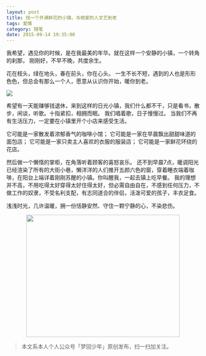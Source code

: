 ```yaml
---
layout: post
title: 找一个开满鲜花的小镇，与相爱的人文艺到老
tags: 爱情
category: 随笔
date: 2015-09-14 19:35:00
---
```


我希望，遇见你的时候，是在我最美的年华。就在这样一个安静的小镇，一个转角的刹那， 刚刚好，不早不晚，共度余生。

花在枝头，绿在地头，春在前头，你在心头。 一生不长不短，遇到的人也是形形色色，但总会有那么一个人，愿意从认识你开始，暖你到老。

![](http://7xlkoc.com1.z0.glb.clouddn.com/9-14-02.jpg)

希望有一天能赚够钱退休，来到这样的日光小镇，我们什么都不干，只是看书，散步，闲谈，听歌。十指紧扣，相拥而眠。 我们唱着歌，日子慢慢过。 当我们不再有生活压力，一定要在小镇里开个小店来感受生活。

它可能是一家散发着浓郁香气的咖啡小馆；
它可能是一家在早晨飘出甜甜味道的面包店；
它可能是一家只卖主人喜欢的衣服的服装店；
它可能是一家鲜花环绕的花店。

然后做一个懒惰的掌柜，在角落听着顾客的喜怒哀乐。 还不到早晨7点，暖调阳光已经渲染了所有的大街小巷，懒洋洋的人们推开五颜六色的窗，穿着睡衣端着咖啡，在阳台上端详着刚刚苏醒的小镇。你叫醒我，一起去镇上吃早餐。 我的理想并不高，不用吃得太好穿得太好住得太好，但必需自由自在，不感到任何压力，不做工作的奴隶，不受名利支配，有志同道合的伴侣，活泼可爱的孩子，丰衣足食。

浅浅时光，几许温暖，拥一份恬静安然、守住一颗宁静的心，不染悲伤。

<div align="center">
<img src="http://7xlkoc.com1.z0.glb.clouddn.com/qrcodenew.jpg" width="400" height="320" />
</div>

> 本文系本人个人公众号「梦回少年」原创发布，扫一扫加关注。